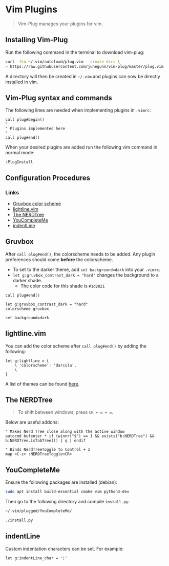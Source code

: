 # Vim Plugins

> Vim-Plug manages your plugins for vim.

## Installing Vim-Plug 

Run the following command in the terminal to download vim-plug:

```bash
curl -fLo ~/.vim/autoload/plug.vim --create-dirs \
> https://raw.githubusercontent.com/junegunn/vim-plug/master/plug.vim
```

A directory will then be created in `~/.vim` and plugins can now be directly installed in vim.

## Vim-Plug syntax and commands

The following lines are needed when implementing plugins in `.vimrc`:

```vim
call plug#begin()
"
" Plugins implemented here
"
call plug#end()
```

When your desired plugins are added run the following vim command in normal mode:

```vim
:PlugInstall
```

## Configuration Procedures

### Links
- [Gruvbox color scheme](https://github.com/morhetz/gruvbox)
- [lightline.vim](https://github.com/itchyny/lightline.vim)
- [The NERDTree](https://github.com/preservim/nerdtree)
- [YouCompleteMe](https://github.com/ycm-core/YouCompleteMe)
- [indentLine](https://github.com/Yggdroot/indentLine)


## Gruvbox
After `call plug#end()`, the colorscheme needs to be added. Any plugin preferences should come **before** the colorscheme.

- To set to the darker theme, add `set background=dark` into your `.vimrc`. 
- `let g:gruvbox_contrast_dark = "hard"` changes the background to a darker shade. 
    - The color code for this shade is `#1d2021`

```vim
call plug#end()

let g:gruvbox_contrast_dark = "hard"
colorscheme gruvbox

set background=dark
```

## lightline.vim

You can add the color scheme after `call plug#end()` by adding the following:

```vim
let g:lightline = {
    \ 'colorscheme': 'darcula',
    \
}
```

A list of themes can be found [here](https://github.com/itchyny/lightline.vim/blob/master/colorscheme.md).

## The NERDTree

> To shift between windows, press `CR + w + w`. 

Below are useful addons:

```vim
" Makes Nerd Tree close along with the active window
autocmd bufenter * if (winnr("$") == 1 && exists("b:NERDTree") && b:NERDTree.isTabTree()) | q | endif

" Binds NerdTreeToggle to Control + z
map <C-z> :NERDTreeToggle<CR>
```

## YouCompleteMe

Ensure the following packages are installed (debian):

```bash
sudo apt install build-essential cmake vim python3-dev
```

Then go to the following directory and compile `install.py`:

```bash
~/.vim/plugged/YouCompleteMe/

./install.py
```

## indentLine

Custom indentation characters can be set. For example:

```vim
let g:indentLine_char = '¦'
```